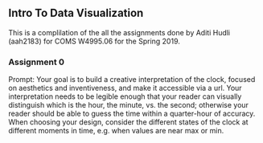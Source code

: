 ## Intro To Data Visualization

This is a complilation of the all the assignments done by Aditi Hudli (aah2183) for COMS W4995.06 for the Spring 2019.


### Assignment 0

Prompt: Your goal is to build a creative interpretation of the clock, focused on aesthetics and inventiveness, and make it accessible via a url. Your interpretation needs to be legible enough that your reader can visually distinguish which is the hour, the minute, vs. the second; otherwise your reader should be able to guess the time within a quarter-hour of accuracy. When choosing your design, consider the different states of the clock at different moments in time, e.g. when values are near max or min.
